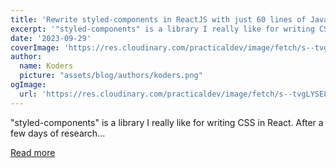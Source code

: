 ```yaml
---
title: 'Rewrite styled-components in ReactJS with just 60 lines of JavaScript code'
excerpt: '"styled-components" is a library I really like for writing CSS in React. After a few days of research...'
date: '2023-09-29'
coverImage: 'https://res.cloudinary.com/practicaldev/image/fetch/s--tvgLYSE8--/c_imagga_scale,f_auto,fl_progressive,h_420,q_auto,w_1000/https://dev-to-uploads.s3.amazonaws.com/uploads/articles/2emt4n8cszaul7mxeens.png'
author:
  name: Koders
  picture: "assets/blog/authors/koders.png"
ogImage:
  url: 'https://res.cloudinary.com/practicaldev/image/fetch/s--tvgLYSE8--/c_imagga_scale,f_auto,fl_progressive,h_420,q_auto,w_1000/https://dev-to-uploads.s3.amazonaws.com/uploads/articles/2emt4n8cszaul7mxeens.png'
---
```


"styled-components" is a library I really like for writing CSS in React. After a few days of research...

[Read more](https://dev.to/ducga1998/rewrite-styled-components-in-reactjs-with-just-60-lines-of-javascript-code-25eb)
